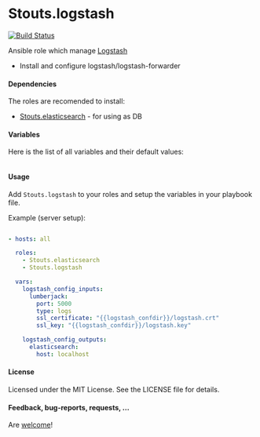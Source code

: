 Stouts.logstash
==============

[![Build Status](https://travis-ci.org/Stouts/Stouts.logstash.png)](https://travis-ci.org/Stouts/Stouts.logstash)

Ansible role which manage [Logstash](http://www.elasticsearch.org/overview/logstash/)

* Install and configure logstash/logstash-forwarder

#### Dependencies

The roles are recomended to install:

* [Stouts.elasticsearch](https://github.com/Stouts/Stouts.elasticsearch) - for using as DB

#### Variables

Here is the list of all variables and their default values:

```yaml
```

#### Usage

Add `Stouts.logstash` to your roles and setup the variables in your playbook file.

Example (server setup):

```yaml

- hosts: all

  roles:
    - Stouts.elasticsearch
    - Stouts.logstash

  vars:
    logstash_config_inputs:
      lumberjack:
        port: 5000
        type: logs
        ssl_certificate: "{{logstash_confdir}}/logstash.crt"
        ssl_key: "{{logstash_confdir}}/logstash.key"

    logstash_config_outputs:
      elasticsearch:
        host: localhost
```

#### License

Licensed under the MIT License. See the LICENSE file for details.

#### Feedback, bug-reports, requests, ...

Are [welcome](https://github.com/Stouts/Stouts.logstash/issues)!
